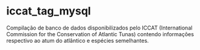 # iccat_tag_mysql
Compilação de banco de dados disponibilizados pelo ICCAT (International Commission for the Conservation of Atlantic Tunas) contendo informações respectivo ao atum do atlântico e espécies semelhantes.
